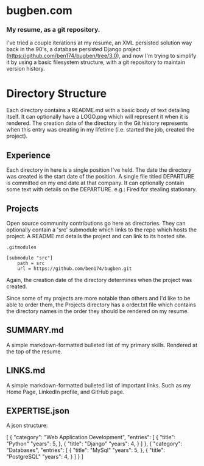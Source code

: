 bugben.com
==========

### My resume, as a git repository.

I've tried a couple iterations at my resume, an XML persisted solution
way back in the 90's, a database persisted Django project
(https://github.com/ben174/bugben/tree/3.0), and now I'm trying to simplify
it by using a basic filesystem structure, with a git repository to
maintain version history.

Directory Structure
===================

Each directory contains a README.md with a basic body of text detailing itself.
It can optionally have a LOGO.png which will represent it when it is rendered.
The creation date of the directory in the Git history represents when this entry
was creating in my lifetime (i.e. started the job, created the project).


Experience
----------

Each directory in here is a single position I've held. The date the directory
was created is the start date of the position. A single file titled DEPARTURE
is committed on my end date at that company. It can optionally contain some
text with details on the DEPARTURE. e.g.: Fired for stealing stationary.

Projects
--------

Open source community contributions go here as directories. They can
optionally contain a 'src' submodule which links to the repo which hosts
the project. A README.md details the project and can link to its hosted site.

    .gitmodules

    [submodule "src"]
        path = src
        url = https://github.com/ben174/bugben.git

Again, the creation date of the directory determines when the project was
created.

Since some of my projects are more notable than others and I'd like to be
able to order them, the Projects directory has a order.txt file which
contains the directory names in the order they should be rendered on my resume.

SUMMARY.md
----------
A simple markdown-formatted bulleted list of my primary skills. Rendered at the
top of the resume.

LINKS.md
----------
A simple markdown-formatted bulleted list of important links. Such as my Home
Page, LinkedIn profile, and GitHub page.

EXPERTISE.json
--------------

A json structure:

  [
    {
      "category": "Web Application Development",
      "entries": [
        {
          "title": "Python"
          "years": 5,
        },
        {
          "title": "Django"
          "years": 4,
        }
      ]
    },
    {
      "category": "Databases",
      "entries": [
        {
          "title": "MySql"
          "years": 5,
        },
        {
          "title": "PostgreSQL"
          "years": 4,
        }
      ]
    }
  ]

